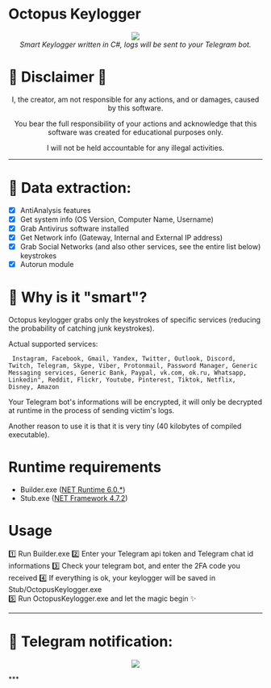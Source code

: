 # Octopus Keylogger
<p align="center">
  <img src="https://i.ibb.co/Yyv9Jjq/logo.png"> <br>
  <i>Smart Keylogger written in C#, logs will be sent to your Telegram bot.</i>
</p>



# :rotating_light: Disclaimer :rotating_light:
<p align="center">I, the creator, am not responsible for any actions, and or damages, caused by this software.</p>
<p align="center">You bear the full responsibility of your actions and acknowledge that this software was created for educational purposes only.</p>
<p align="center">I will not be held accountable for any illegal activities.</p>



***

# :octopus: Data extraction:
- [x] AntiAnalysis features
- [x] Get system info (OS Version, Computer Name, Username)
- [x] Grab Antivirus software installed
- [x] Get Network info (Gateway, Internal and External IP address)
- [X] Grab Social Networks (and also other services, see the entire list below) keystrokes 
- [x] Autorun module 

# :brain: Why is it "smart"?
Octopus keylogger grabs only the keystrokes of specific services (reducing the probability of catching junk keystrokes).

Actual supported services:

``` Instagram, Facebook, Gmail, Yandex, Twitter, Outlook, Discord, Twitch, Telegram, Skype, Viber, Protonmail, Password Manager, Generic Messaging services, Generic Bank, Paypal, vk.com, ok.ru, Whatsapp, Linkedin", Reddit, Flickr, Youtube, Pinterest, Tiktok, Netflix, Disney, Amazon```

Your Telegram bot's informations will be encrypted, it will only be decrypted at runtime in the process of sending victim's logs.

Another reason to use it is that it is very tiny (40 kilobytes of compiled executable).

 # Runtime requirements
 - Builder.exe ([NET Runtime 6.0.*](https://dotnet.microsoft.com/en-us/download/dotnet/6.0))
 - Stub.exe ([NET Framework 4.7.2](https://dotnet.microsoft.com/en-us/download/dotnet-framework/net472))

# Usage
:one: Run Builder.exe
:two: Enter your Telegram api token and Telegram chat id informations
:three: Check your telegram bot, and enter the 2FA code you received
:four: If everything is ok, your keylogger will be saved in Stub/OctopusKeylogger.exe  
:five: Run OctopusKeylogger.exe and let the magic begin :sparkles:

***

# :calling: Telegram notification:
<p align="center">
  <img src="https://i.ibb.co/cY5Bmqx/telegram-Bot.jpg">
</p>
***

